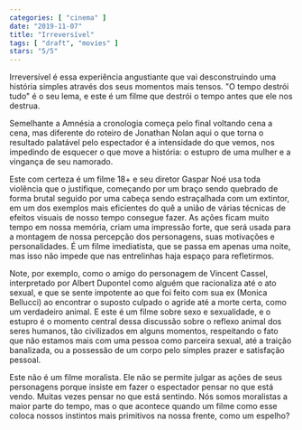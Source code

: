 ```yaml
---
categories: [ "cinema" ]
date: "2019-11-07"
title: "Irreversível"
tags: [ "draft", "movies" ]
stars: "5/5"
---
```

Irreversível é essa experiência angustiante que vai desconstruindo uma história simples através dos seus momentos mais tensos. "O tempo destrói tudo" é o seu lema, e este é um filme que destrói o tempo antes que ele nos destrua.

Semelhante a Amnésia a cronologia começa pelo final voltando cena a cena, mas diferente do roteiro de Jonathan Nolan aqui o que torna o resultado palatável pelo espectador é a intensidade do que vemos, nos impedindo de esquecer o que move a história: o estupro de uma mulher e a vingança de seu namorado.

Este com certeza é um filme 18+ e seu diretor Gaspar Noé usa toda violência que o justifique, começando por um braço sendo quebrado de forma brutal seguido por uma cabeça sendo estraçalhada com um extintor, em um dos exemplos mais eficientes do quê a união de várias técnicas de efeitos visuais de nosso tempo consegue fazer. As ações ficam muito tempo em nossa memória, criam uma impressão forte, que será usada para a montagem de nossa percepção dos personagens, suas motivações e personalidades. É um filme imediatista, que se passa em apenas uma noite, mas isso não impede que nas entrelinhas haja espaço para refletirmos.

Note, por exemplo, como o amigo do personagem de Vincent Cassel, interpretado por Albert Dupontel como alguém que racionaliza até o ato sexual, e que se sente impotente ao que foi feito com sua ex (Monica Bellucci) ao encontrar o suposto culpado o agride até a morte certa, como um verdadeiro animal. E este é um filme sobre sexo e sexualidade, e o estupro é o momento central dessa discussão sobre o reflexo animal dos seres humanos, tão civilizados em alguns momentos, respeitando o fato que não estamos mais com uma pessoa como parceira sexual, até a traição banalizada, ou a possessão de um corpo pelo simples prazer e satisfação pessoal.

Este não é um filme moralista. Ele não se permite julgar as ações de seus personagens porque insiste em fazer o espectador pensar no que está vendo. Muitas vezes pensar no que está sentindo. Nós somos moralistas a maior parte do tempo, mas o que acontece quando um filme como esse coloca nossos instintos mais primitivos na nossa frente, como um espelho?
